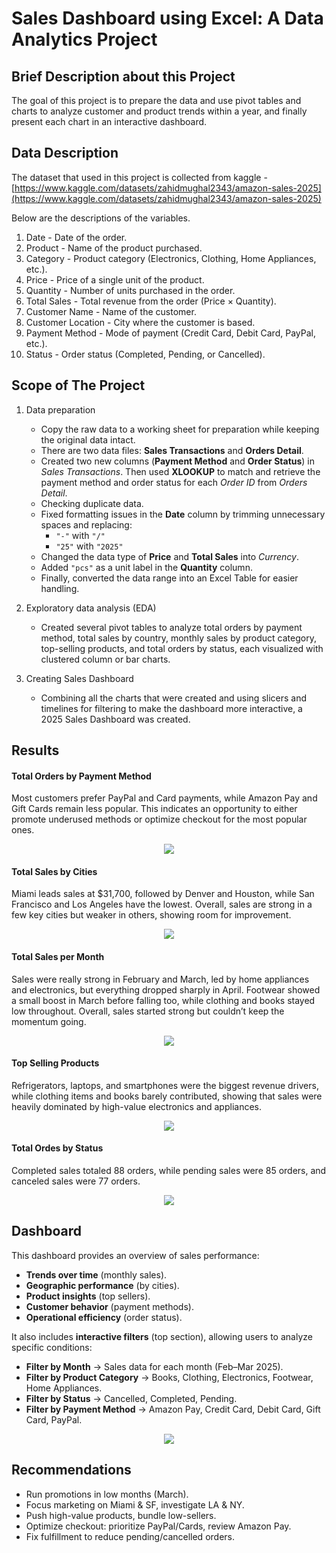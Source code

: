 # Sales Dashboard using Excel: A Data Analytics Project

## Brief Description about this Project
The goal of this project is to prepare the data and use pivot tables and charts to analyze customer and product trends within a year, and finally present each chart in an interactive dashboard.

## Data Description
The dataset that used in this project is collected from kaggle - [https://www.kaggle.com/datasets/zahidmughal2343/amazon-sales-2025](https://www.kaggle.com/datasets/zahidmughal2343/amazon-sales-2025)

Below are the descriptions of the variables.

1. Date - Date of the order.
2. Product - Name of the product purchased.
3. Category - Product category (Electronics, Clothing, Home Appliances, etc.).
4. Price - Price of a single unit of the product.
5. Quantity - Number of units purchased in the order.
6. Total Sales - Total revenue from the order (Price × Quantity).
7. Customer Name - Name of the customer.
8. Customer Location - City where the customer is based.
9. Payment Method - Mode of payment (Credit Card, Debit Card, PayPal, etc.).
10. Status - Order status (Completed, Pending, or Cancelled).

## Scope of The Project
1. Data preparation
    - Copy the raw data to a working sheet for preparation while keeping the original data intact.
    - There are two data files: **Sales Transactions** and **Orders Detail**.
    - Created two new columns (**Payment Method** and **Order Status**) in *Sales Transactions*. Then used **XLOOKUP** to match and retrieve the payment method and order status for each *Order ID* from *Orders Detail*.
    - Checking duplicate data.
    - Fixed formatting issues in the **Date** column by trimming unnecessary spaces and replacing:
      - `"-"` with `"/"`
      - `"25"` with `"2025"`
    - Changed the data type of **Price** and **Total Sales** into *Currency*.
    - Added `"pcs"` as a unit label in the **Quantity** column.
    - Finally, converted the data range into an Excel Table for easier handling.
  
  2. Exploratory data analysis (EDA)
     - Created several pivot tables to analyze total orders by payment method, total sales by country, monthly sales by product category, top-selling products, and total orders by status, each visualized with clustered column or bar charts.
    
  3. Creating Sales Dashboard
     - Combining all the charts that were created and using slicers and timelines for filtering to make the dashboard more interactive, a 2025 Sales Dashboard was created.
    
## Results
#### **Total Orders** by **Payment Method**
Most customers prefer PayPal and Card payments, while Amazon Pay and Gift Cards remain less popular. This indicates an opportunity to either promote underused methods or optimize checkout for the most popular ones.

<p align="center">
  <img src=image/1.png />
</p>

#### **Total Sales** by **Cities**
Miami leads sales at $31,700, followed by Denver and Houston, while San Francisco and Los Angeles have the lowest. Overall, sales are strong in a few key cities but weaker in others, showing room for improvement.

<p align="center">
  <img src=image/2.png />
</p>

#### **Total Sales** per **Month**
Sales were really strong in February and March, led by home appliances and electronics, but everything dropped sharply in April. Footwear showed a small boost in March before falling too, while clothing and books stayed low throughout. Overall, sales started strong but couldn’t keep the momentum going.

<p align="center">
  <img src=image/3.png />
</p>

#### **Top Selling Products**
Refrigerators, laptops, and smartphones were the biggest revenue drivers, while clothing items and books barely contributed, showing that sales were heavily dominated by high-value electronics and appliances.

<p align="center">
  <img src=image/4.png />
</p>

#### **Total Ordes** by **Status**
Completed sales totaled 88 orders, while pending sales were 85 orders, and canceled sales were 77 orders.

<p align="center">
  <img src=image/5.png />
</p>

## Dashboard
This dashboard provides an overview of sales performance:
- **Trends over time** (monthly sales).
- **Geographic performance** (by cities).
- **Product insights** (top sellers).
- **Customer behavior** (payment methods).
- **Operational efficiency** (order status).

It also includes **interactive filters** (top section), allowing users to analyze specific conditions:
- **Filter by Month** → Sales data for each month (Feb–Mar 2025).
- **Filter by Product Category** → Books, Clothing, Electronics, Footwear, Home Appliances.
- **Filter by Status** → Cancelled, Completed, Pending.
- **Filter by Payment Method** → Amazon Pay, Credit Card, Debit Card, Gift Card, PayPal.

<p align="center">
  <img src=image/dash.jpg/>
</p>

## Recommendations
- Run promotions in low months (March).
- Focus marketing on Miami & SF, investigate LA & NY.
- Push high-value products, bundle low-sellers.
- Optimize checkout: prioritize PayPal/Cards, review Amazon Pay.
- Fix fulfillment to reduce pending/cancelled orders.
